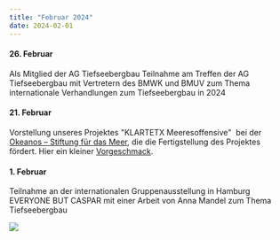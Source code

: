 ```yaml
---
title: "Februar 2024"
date: 2024-02-01
---
```


#### **26\. Februar**

Als Mitglied der AG Tiefseebergbau Teilnahme am Treffen der AG Tiefseebergbau mit Vertretern des BMWK und BMUV zum Thema internationale Verhandlungen zum Tiefseebergbau in 2024

#### **21\. Februar**

Vorstellung unseres Projektes "KLARTETX Meeresoffensive"  bei der [Okeanos – Stiftung für das Meer](https://okeanos-stiftung.org/), die die Fertigstellung des Projektes fördert. Hier ein kleiner [Vorgeschmack](https://youtu.be/2yvmnUJRvHU?si=PCRv7JLm1egJ34mW).

#### **1\. Februar**

Teilnahme an der internationalen Gruppenausstellung in Hamburg EVERYONE BUT CASPAR mit einer Arbeit von Anna Mandel zum Thema Tiefseebergbau

[![](https://www.deepwave.org/wp-content/uploads/2024/03/CASPAR.jpeg)](https://www.deepwave.org/wp-content/uploads/2024/03/CASPAR.jpeg)
